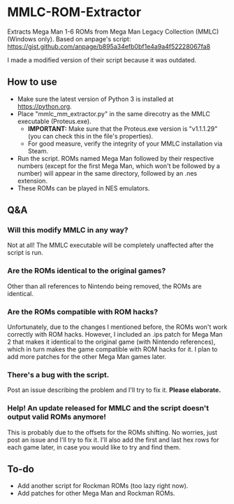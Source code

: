 # MMLC-ROM-Extractor
Extracts Mega Man 1-6 ROMs from Mega Man Legacy Collection (MMLC) (Windows only).
Based on anpage's script: https://gist.github.com/anpage/b895a34efb0bf1e4a9a4f52228067fa8

I made a modified version of their script because it was outdated.

## How to use
- Make sure the latest version of Python 3 is installed at https://python.org.
- Place "mmlc_mm_extractor.py" in the same direcotry as the MMLC executable (Proteus.exe).
  - **IMPORTANT:** Make sure that the Proteus.exe version is "v1.1.1.29" (you can check this in the file's properties).
  - For good measure, verify the integrity of your MMLC installation via Steam.
- Run the script. ROMs named Mega Man followed by their respective numbers (except for the first Mega Man, which won't be followed by a number) will appear in the same directory, followed by an .nes extension.
- These ROMs can be played in NES emulators.

## Q&A
### Will this modify MMLC in any way?
Not at all! The MMLC executable will be completely unaffected after the script is run.

### Are the ROMs identical to the original games?
Other than all references to Nintendo being removed, the ROMs are identical.

### Are the ROMs compatible with ROM hacks?
Unfortunately, due to the changes I mentioned before, the ROMs won't work correctly with ROM hacks. However, I included an .ips patch for Mega Man 2 that makes it identical to the original game (with Nintendo references), which in turn makes the game compatible with ROM hacks for it. I plan to add more patches for the other Mega Man games later.

### There's a bug with the script.
Post an issue describing the problem and I'll try to fix it. **Please elaborate.**

### Help! An update released for MMLC and the script doesn't output valid ROMs anymore!
This is probably due to the offsets for the ROMs shifting. No worries, just post an issue and I'll try to fix it. I'll also add the first and last hex rows for each game later, in case you would like to try and find them.

## To-do
- Add another script for Rockman ROMs (too lazy right now).
- Add patches for other Mega Man and Rockman ROMs.
